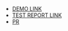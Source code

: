 - [DEMO LINK](https://voronok16.github.io/layout_moyo-header/)
- [TEST REPORT LINK](https://voronok16.github.io/layout_moyo-header/report/html_report/)
- [PR](https://github.com/mate-academy/layout_moyo-header/pull/132)

